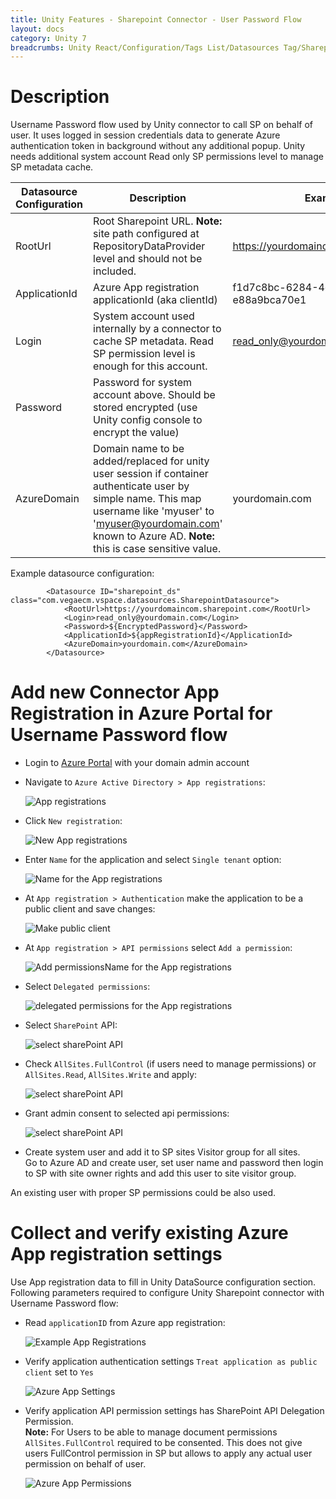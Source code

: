 ```yaml
---
title: Unity Features - Sharepoint Connector - User Password Flow
layout: docs
category: Unity 7
breadcrumbs: Unity React/Configuration/Tags List/Datasources Tag/Sharepoint
---
```


# Description
Username Password flow used by Unity connector to call SP on behalf of user. It uses logged in session credentials data 
to generate Azure authentication token in background without any additional popup. 
Unity needs additional system account Read only SP permissions level to manage SP metadata cache.  

 
 | Datasource Configuration | Description | Example |
 |--------------------------|-------------|---------|
 | RootUrl | Root Sharepoint URL. **Note:** site path configured at RepositoryDataProvider level and should not be included. | https://yourdomaincom.sharepoint.com |
 | ApplicationId | Azure App registration applicationId (aka clientId) | f1d7c8bc-6284-4db8-968f-e88a9bca70e1 |
 | Login | System account used internally by a connector to cache SP metadata. Read SP permission level is enough for this account.  | read_only@yourdomain.com |
 | Password | Password for system account above. Should be stored encrypted (use Unity config console to encrypt the value)  |  |
 | AzureDomain| Domain name to be added/replaced for unity user session if container authenticate user by simple name. This map username like 'myuser' to 'myuser@yourdomain.com' known to Azure AD. **Note:** this is case sensitive value. | yourdomain.com |
 
Example datasource configuration:
```
        <Datasource ID="sharepoint_ds" class="com.vegaecm.vspace.datasources.SharepointDatasource">
            <RootUrl>https://yourdomaincom.sharepoint.com</RootUrl>
            <Login>read_only@yourdomain.com</Login>
            <Password>${EncryptedPassword}</Password>
            <ApplicationId>${appRegistrationId}</ApplicationId>
            <AzureDomain>yourdomain.com</AzureDomain>
        </Datasource>
```
  
# Add new Connector App Registration in Azure Portal for Username Password flow   
 - Login to [Azure Portal](https://portal.azure.com) with your domain admin account
 - Navigate to `Azure Active Directory > App registrations`:
  
    ![App registrations](userpwd/images/app_reg_nav.png)
  
 - Click `New registration`: 
 
    ![New App registrations](userpwd/images/app_reg_new.png)
 
 - Enter `Name` for the application and select `Single tenant` option: 
 
    ![Name for the App registrations](userpwd/images/app_reg_name.png)

- At `App registration > Authentication` make the application to be a public client and save changes: 

    ![Make public client](userpwd/images/app_reg_public_client.png)

- At `App registration > API permissions` select `Add a permission`: 

    ![Add permissionsName for the App registrations](userpwd/images/app_permissions_add.png)
 
- Select `Delegated permissions`: 
 
    ![delegated permissions for the App registrations](userpwd/images/app_permissions_delegated.png)
  
- Select `SharePoint` API: 
 
    ![select sharePoint API](userpwd/images/app_permissions_sp.png)
 
- Check `AllSites.FullControl` (if users need to manage permissions) or `AllSites.Read`, `AllSites.Write` and apply:
  
    ![select sharePoint API](userpwd/images/app_permissions_sp_delegated_fc.png)

- Grant admin consent to selected api permissions: 
  
    ![select sharePoint API](userpwd/images/app_permissions_sp_delegated_granted.png)
 
- Create system user and add it to SP sites Visitor group for all sites.  
 Go to Azure AD and create user, set user name and password 
 then login to SP with site owner rights and add this user to site visitor group.

An existing user with proper SP permissions could be also used.   

# Collect and verify existing Azure App registration settings
Use App registration data to fill in Unity DataSource configuration section. Following parameters required to configure Unity Sharepoint connector with Username Password flow:    
 - Read `applicationID` from Azure app registration:  
 
    ![Example App Registrations](userpwd/images/azure_app.png)
 
 - Verify application authentication settings `Treat application as public client` set to `Yes` 
 
    ![Azure App Settings](userpwd/images/azure_app_settings.png)
    
 - Verify application API permission settings has SharePoint API Delegation Permission.  
 **Note:** For Users to be able to manage document permissions `AllSites.FullControl` required to be consented. 
 This does not give users FullControl permission in SP but allows to apply any actual user permission on behalf of user. 
 
    ![Azure App Permissions](userpwd/images/app_permissions_sp_delegated_granted.png)
